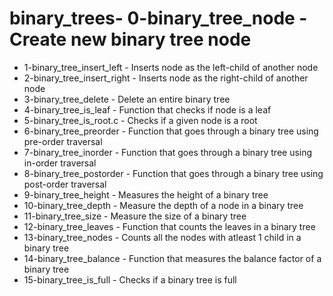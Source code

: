 # binary_trees- 0-binary_tree_node - Create new binary tree node
- 1-binary_tree_insert_left - Inserts node as the left-child of another node
- 2-binary_tree_insert_right - Inserts node as the right-child of another node
- 3-binary_tree_delete - Delete an entire binary tree
- 4-binary_tree_is_leaf - Function that checks if node is a leaf
- 5-binary_tree_is_root.c - Checks if a given node is a root
- 6-binary_tree_preorder - Function that goes through a binary tree using pre-order traversal
- 7-binary_tree_inorder - Function that goes through a binary tree using in-order traversal
- 8-binary_tree_postorder - Function that goes through a binary tree using post-order traversal
- 9-binary_tree_height - Measures the height of a binary tree
- 10-binary_tree_depth - Measure the depth of a node in a binary tree
- 11-binary_tree_size - Measure the size of a binary tree
- 12-binary_tree_leaves - Function that counts the leaves in a binary tree
- 13-binary_tree_nodes - Counts all the nodes with atleast 1 child in a binary tree
- 14-binary_tree_balance - Function that measures the balance factor of a binary tree
- 15-binary_tree_is_full - Checks if a binary tree is full
